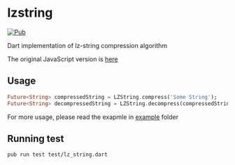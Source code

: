 # lzstring
[![Pub](https://img.shields.io/badge/pub-v1.0.2-blue.svg)](https://pub.dartlang.org/packages/lzstring)

Dart implementation of lz-string compression algorithm

The original JavaScript version is [here](https://github.com/pieroxy/lz-string)

## Usage
```dart
Future<String> compressedString = LZString.compress('Some String');
Future<String> decompressedString = LZString.decompress(compressedString);
```
For more usage, please read the exapmle in [example](https://github.com/skipness/lzstring-dart/tree/master/example) folder

## Running test
```
pub run test test/lz_string.dart
```
